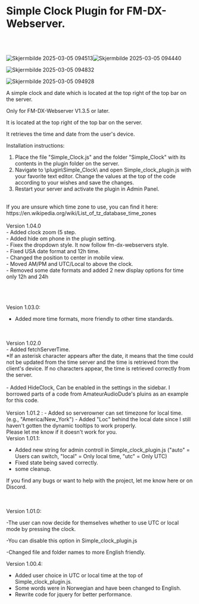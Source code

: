 # Simple Clock Plugin for FM-DX-Webserver.
<br>
<br>

![Skjermbilde 2025-03-05 094513](https://github.com/user-attachments/assets/226c277a-7f24-418e-b773-0bf8c3b5059f)![Skjermbilde 2025-03-05 094440](https://github.com/user-attachments/assets/0b2f10b8-0852-4c21-91e6-9f499f1a1e75)

![Skjermbilde 2025-03-05 094832](https://github.com/user-attachments/assets/827d645e-b781-4d67-8f76-b33906d9e9c3)



![Skjermbilde 2025-03-05 094928](https://github.com/user-attachments/assets/53f00580-5923-4f25-ae9c-0ae42232b9fc)




A simple clock and date which is located at the top right of the top bar on the server.

Only for FM-DX-Webserver V1.3.5 or later.

It is located at the top right of the top bar on the server.

It retrieves the time and date from the user's device.

Installation instructions:
1. Place the file "Simple_Clock.js" and the folder "Simple_Clock" with its contents in the plugin folder on the server.
2. Navigate to \plugin\Simple_Clock\ and open Simple_clock_plugin.js with your favorite text editor. Change the values at the top of the code according to your wishes and save the changes.
3. Restart your server and activate the plugin in Admin Panel.
<br>
If you are unsure which time zone to use, you can find it here: https://en.wikipedia.org/wiki/List_of_tz_database_time_zones
<br><br>
Version 1.04.0<br>
- Added clock zoom (5 step.<br>
- Added hide om phone in the plugin setting.<br>
- Fixex the dropdown style. It now follow fm-dx-webservers style.<br>
- Fixed USA date format and 12h time.<br>
- Changed the position to center in mobile view.<br>
- Moved AM/PM and UTC/Local to above the clock.<br>
- Removed some date formats and added 2 new display options for time only 12h and 24h<br>
<br>

<br><br>
Vesion 1.03.0:<br>
- Added more time formats, more friendly to other time standards.
<br>
<br>
Version 1.02.0<br>
- Added fetchServerTime.<br>
*If an asterisk character appears after the date, it means that the time could not be updated from the time server and the time is retrieved from the client's device. If no characters appear, the time is retrieved correctly from the server.<br><br>
- Added HideClock, Can be enabled in the settings in the sidebar. I borrowed parts of a code from AmateurAudioDude's pluins as an example for this code.
<br>
<br>
Version 1.01.2 :
- Added so serverowner can set timezone for local time. (e.g., "America/New_York")
- Added "Loc" behind the local date since I still haven't gotten the dynamic tooltips to work properly.
<br>
Please let me know if it doesn't work for you.

<br>
Version 1.01.1:

- Added new string for admin controll in Simple_clock_plugin.js ("auto" = Users can switch, "local" = Only local time, "utc" = Only UTC)
- Fixed state being saved correctly.
- some cleanup.

If you find any bugs or want to help with the project, let me know here or on Discord.

<br><br>
Version 1.01.0:

-The user can now decide for themselves whether to use UTC or local mode by pressing the clock.

-You can disable this option in Simple_clock_plugin.js

-Changed file and folder names to more English friendly.


Version 1.00.4:
- Added user choice in UTC or local time at the top of Simple_clock_plugin.js.
- Some words were in Norwegian and have been changed to English.
- Rewrite code for jquery for better performance.



